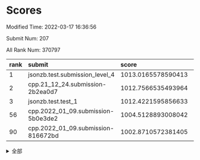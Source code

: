 # Scores

Modified Time: 2022-03-17 16:36:56

Submit Num: 207

All Rank Num: 370797

| rank |               submit               |       score        |       sigma        | pk_num |
| :--- | :--------------------------------- | :----------------- | :----------------- | :----- |
| 1    | jsonzb.test.submission_level_4     | 1013.0165578590413 | 0.8133541623215255 | 7163   |
| 2    | cpp.21_12_24.submission-2b2ea0d7   | 1012.7566535493964 | 0.8121795017383222 | 7167   |
| 3    | jsonzb.test.test_1                 | 1012.4221595856633 | 0.8122059156338757 | 7167   |
| 56   | cpp.2022_01_09.submission-5b0e3de2 | 1004.5128893008042 | 0.7365992098153987 | 7171   |
| 90   | cpp.2022_01_09.submission-816672bd | 1002.8710572381405 | 0.7175210094041322 | 7162   |


<details>
<summary>全部</summary>

| rank |                 submit                 |       score        |       sigma        | pk_num |
| :--- | :------------------------------------- | :----------------- | :----------------- | :----- |
| 1    | jsonzb.test.submission_level_4         | 1013.0165578590413 | 0.8133541623215255 | 7163   |
| 2    | cpp.21_12_24.submission-2b2ea0d7       | 1012.7566535493964 | 0.8121795017383222 | 7167   |
| 3    | jsonzb.test.test_1                     | 1012.4221595856633 | 0.8122059156338757 | 7167   |
| 4    | gobigger.level_3.submission_level_3_27 | 1011.9806805191309 | 0.7898908544935344 | 7161   |
| 5    | gobigger.level_3.submission_level_3_6  | 1011.7528228953313 | 0.7928353085226718 | 7161   |
| 6    | gobigger.level_3.submission_level_3_31 | 1011.512596244727  | 0.7732119907053102 | 7174   |
| 7    | gobigger.level_3.submission_level_3_28 | 1011.4820144399874 | 0.7607687561187698 | 7164   |
| 8    | gobigger.level_3.submission_level_3_34 | 1011.3893164938022 | 0.7600569703844197 | 7167   |
| 9    | gobigger.level_3.submission_level_3_47 | 1011.2823312803774 | 0.7741726395943581 | 7163   |
| 10   | gobigger.level_3.submission_level_3_38 | 1011.1502689672539 | 0.7534172682605833 | 7164   |
| 11   | gobigger.level_3.submission_level_3_3  | 1011.1023455431364 | 0.7763095062755053 | 7163   |
| 12   | gobigger.level_3.submission_level_3_0  | 1010.9652773913164 | 0.7754511241448685 | 7164   |
| 13   | gobigger.level_3.submission_level_3_33 | 1010.9610714139408 | 0.7619865900401911 | 7167   |
| 14   | gobigger.level_3.submission_level_3_49 | 1010.9115879546065 | 0.7452207491572831 | 7168   |
| 15   | gobigger.level_3.submission_level_3_11 | 1010.9029761565939 | 0.7659796447663669 | 7166   |
| 16   | gobigger.level_3.submission_level_3_36 | 1010.8706397200286 | 0.7670749498823357 | 7167   |
| 17   | gobigger.level_3.submission_level_3_2  | 1010.8286816007084 | 0.7610024756273727 | 7167   |
| 18   | gobigger.level_3.submission_level_3_20 | 1010.8074850230483 | 0.7523011122658994 | 7164   |
| 19   | gobigger.level_3.submission_level_3_9  | 1010.7997470521211 | 0.790673195277877  | 7165   |
| 20   | gobigger.level_3.submission_level_3_13 | 1010.6363184848631 | 0.7427598312220258 | 7169   |
| 21   | gobigger.level_3.submission_level_3_43 | 1010.4938005706565 | 0.7880498381073124 | 7165   |
| 22   | gobigger.level_3.submission_level_3_23 | 1010.492194032519  | 0.7471101107105559 | 7164   |
| 23   | gobigger.level_3.submission_level_3_37 | 1010.4872948361536 | 0.7600636234815056 | 7163   |
| 24   | gobigger.level_3.submission_level_3_42 | 1010.4316307217186 | 0.740541137688815  | 7163   |
| 25   | gobigger.level_3.submission_level_3_5  | 1010.3499287815267 | 0.7524775764880302 | 7168   |
| 26   | gobigger.level_3.submission_level_3_16 | 1010.1930740764774 | 0.75601289374914   | 7166   |
| 27   | gobigger.level_3.submission_level_3_22 | 1010.1271338541329 | 0.7515227843187604 | 7166   |
| 28   | gobigger.level_3.submission_level_3_24 | 1010.1050493630854 | 0.7423084073085195 | 7164   |
| 29   | gobigger.level_3.submission_level_3_26 | 1010.1011367113365 | 0.7745326168430141 | 7167   |
| 30   | gobigger.level_3.submission_level_3_8  | 1010.0665262164865 | 0.7500305719313161 | 7160   |
| 31   | gobigger.level_3.submission_level_3_44 | 1010.0307106613642 | 0.7604666016524191 | 7159   |
| 32   | gobigger.level_3.submission_level_3_7  | 1010.0090674869364 | 0.7773343460046306 | 7164   |
| 33   | gobigger.level_3.submission_level_3_29 | 1010.0076394665746 | 0.7423657073611201 | 7161   |
| 34   | gobigger.level_3.submission_level_3_25 | 1010.0008955399622 | 0.760192604882438  | 7165   |
| 35   | gobigger.level_3.submission_level_3_40 | 1009.9695440777192 | 0.7397496828100721 | 7166   |
| 36   | gobigger.level_3.submission_level_3_30 | 1009.8403098268141 | 0.7550141098289685 | 7165   |
| 37   | gobigger.level_3.submission_level_3_32 | 1009.7099205820879 | 0.7461208329370336 | 7159   |
| 38   | gobigger.level_3.submission_level_3_17 | 1009.6749612246189 | 0.7577789995064315 | 7169   |
| 39   | gobigger.level_3.submission_level_3_1  | 1009.6076360486354 | 0.75312091457684   | 7164   |
| 40   | gobigger.level_3.submission_level_3_19 | 1009.5887132098788 | 0.7560479178709938 | 7168   |
| 41   | gobigger.level_3.submission_level_3_35 | 1009.5779970492938 | 0.7573987144037794 | 7164   |
| 42   | gobigger.level_3.submission_level_3_15 | 1009.5701246227437 | 0.7580822755549966 | 7163   |
| 43   | gobigger.level_3.submission_level_3_18 | 1009.5343927548611 | 0.7534232731048857 | 7159   |
| 44   | gobigger.level_3.submission_level_3_10 | 1009.5226812646258 | 0.7625814657123117 | 7165   |
| 45   | gobigger.level_3.submission_level_3_14 | 1009.5162543913632 | 0.7649883509985892 | 7162   |
| 46   | gobigger.level_3.submission_level_3_39 | 1009.4976791204352 | 0.7558304062360749 | 7167   |
| 47   | gobigger.level_3.submission_level_3_45 | 1009.360799845455  | 0.7654954760975423 | 7166   |
| 48   | gobigger.level_3.submission_level_3_12 | 1009.2855990933518 | 0.7560100622438437 | 7164   |
| 49   | gobigger.level_3.submission_level_3_46 | 1009.0539525377602 | 0.7445944781841835 | 7168   |
| 50   | gobigger.level_3.submission_level_3_21 | 1009.0314312087856 | 0.7561341927338197 | 7168   |
| 51   | gobigger.level_3.submission_level_3_48 | 1008.9548443097348 | 0.7354534040268124 | 7162   |
| 52   | gobigger.level_3.submission_level_3_41 | 1008.5379345199071 | 0.7576401952455858 | 7160   |
| 53   | gobigger.level_3.submission_level_3_4  | 1008.4833607486651 | 0.7737085545446498 | 7171   |
| 54   | gobigger.level_1.submission_level_1_33 | 1004.8463953773241 | 0.7275478337279371 | 7165   |
| 55   | gobigger.level_1.submission_level_1_49 | 1004.5331435009327 | 0.7283158291532521 | 7164   |
| 56   | cpp.2022_01_09.submission-5b0e3de2     | 1004.5128893008042 | 0.7365992098153987 | 7171   |
| 57   | gobigger.level_1.submission_level_1_43 | 1004.3562799337715 | 0.7255667325377627 | 7166   |
| 58   | gobigger.level_1.submission_level_1_36 | 1004.1541894798474 | 0.7155539372553095 | 7170   |
| 59   | gobigger.level_1.submission_level_1_34 | 1004.1375237829486 | 0.7214402422550079 | 7168   |
| 60   | gobigger.level_1.submission_level_1_20 | 1004.0897058584778 | 0.7202048869668966 | 7166   |
| 61   | gobigger.level_1.submission_level_1_48 | 1004.0568406923132 | 0.7153138556069003 | 7164   |
| 62   | gobigger.level_1.submission_level_1_38 | 1003.8175894404835 | 0.7137967052911053 | 7166   |
| 63   | gobigger.level_1.submission_level_1_44 | 1003.7453074543115 | 0.717311073455569  | 7165   |
| 64   | gobigger.level_1.submission_level_1_13 | 1003.7393723107156 | 0.7282310137187262 | 7166   |
| 65   | gobigger.level_1.submission_level_1_31 | 1003.6998034736114 | 0.7219130949749746 | 7159   |
| 66   | gobigger.level_1.submission_level_1_14 | 1003.6986616969036 | 0.7066687879901757 | 7165   |
| 67   | gobigger.level_1.submission_level_1_12 | 1003.6813430904581 | 0.715892977870184  | 7161   |
| 68   | gobigger.level_1.submission_level_1_3  | 1003.6583466299369 | 0.7126810602713355 | 7162   |
| 69   | gobigger.level_1.submission_level_1_46 | 1003.6414604245512 | 0.7172199792455747 | 7171   |
| 70   | gobigger.level_1.submission_level_1_42 | 1003.6270477988833 | 0.7243115495334351 | 7163   |
| 71   | gobigger.level_1.submission_level_1_35 | 1003.6203692201567 | 0.7103557198484558 | 7163   |
| 72   | gobigger.level_1.submission_level_1_0  | 1003.5848253796312 | 0.7147262444156272 | 7166   |
| 73   | gobigger.level_1.submission_level_1_27 | 1003.579102044175  | 0.7164596586300802 | 7168   |
| 74   | gobigger.level_1.submission_level_1_28 | 1003.5094899297819 | 0.713457984548045  | 7164   |
| 75   | gobigger.level_1.submission_level_1_23 | 1003.4896897372256 | 0.7190256647686382 | 7160   |
| 76   | gobigger.level_1.submission_level_1_11 | 1003.4374167887728 | 0.7163992232025591 | 7167   |
| 77   | gobigger.level_1.submission_level_1_5  | 1003.4206038877768 | 0.7187127733647745 | 7170   |
| 78   | gobigger.level_1.submission_level_1_37 | 1003.4074278785364 | 0.7128432169106931 | 7167   |
| 79   | gobigger.level_1.submission_level_1_15 | 1003.2936825885934 | 0.7133014540666994 | 7169   |
| 80   | gobigger.level_1.submission_level_1_9  | 1003.2926633493859 | 0.7215487996860135 | 7163   |
| 81   | gobigger.level_1.submission_level_1_25 | 1003.2910152751435 | 0.7239715073846341 | 7164   |
| 82   | gobigger.level_1.submission_level_1_39 | 1003.2560770881979 | 0.7241518634503284 | 7163   |
| 83   | gobigger.level_1.submission_level_1_4  | 1003.181193918865  | 0.7173703065453116 | 7167   |
| 84   | gobigger.level_1.submission_level_1_29 | 1003.1785762935241 | 0.7246266598488625 | 7168   |
| 85   | gobigger.level_1.submission_level_1_40 | 1003.1013886516873 | 0.7160720752077966 | 7164   |
| 86   | gobigger.level_1.submission_level_1_26 | 1003.0907941091602 | 0.7152003465205435 | 7165   |
| 87   | gobigger.level_1.submission_level_1_6  | 1003.0878791364551 | 0.726870079557639  | 7168   |
| 88   | gobigger.level_1.submission_level_1_17 | 1002.9414485105149 | 0.7145332755868515 | 7167   |
| 89   | gobigger.level_1.submission_level_1_2  | 1002.9239452042083 | 0.7213384448768907 | 7171   |
| 90   | cpp.2022_01_09.submission-816672bd     | 1002.8710572381405 | 0.7175210094041322 | 7162   |
| 91   | gobigger.level_1.submission_level_1_10 | 1002.8147486611763 | 0.7218622470765721 | 7165   |
| 92   | gobigger.level_1.submission_level_1_32 | 1002.7987486745988 | 0.7019651722298904 | 7161   |
| 93   | gobigger.level_1.submission_level_1_1  | 1002.7199598329295 | 0.7133861342375856 | 7168   |
| 94   | gobigger.level_1.submission_level_1_21 | 1002.6851679857459 | 0.7088676236279254 | 7171   |
| 95   | gobigger.level_1.submission_level_1_7  | 1002.6481437518988 | 0.7058851272914611 | 7166   |
| 96   | gobigger.level_1.submission_level_1_19 | 1002.6177306786526 | 0.7057673575981245 | 7163   |
| 97   | gobigger.level_1.submission_level_1_16 | 1002.6092738154803 | 0.7225570485749834 | 7169   |
| 98   | gobigger.level_1.submission_level_1_45 | 1002.4954740105856 | 0.7223426631345679 | 7160   |
| 99   | gobigger.level_1.submission_level_1_24 | 1002.4161861231196 | 0.7105271283230861 | 7164   |
| 100  | gobigger.level_1.submission_level_1_8  | 1002.3392749482229 | 0.6926482346913935 | 7166   |
| 101  | gobigger.level_1.submission_level_1_18 | 1002.2328960919959 | 0.7155423252315061 | 7162   |
| 102  | gobigger.level_1.submission_level_1_47 | 1002.1157066031425 | 0.7044890711165114 | 7161   |
| 103  | gobigger.level_1.submission_level_1_30 | 1001.8271476498683 | 0.7153167149467189 | 7166   |
| 104  | gobigger.level_1.submission_level_1_41 | 1001.8111595398608 | 0.7199509761977019 | 7162   |
| 105  | gobigger.level_1.submission_level_1_22 | 1001.3477733925175 | 0.7134669833336252 | 7170   |
| 106  | gobigger.random.submission_random_17   | 997.3081862047003  | 0.7071473844154643 | 7163   |
| 107  | gobigger.random.submission_random_16   | 997.2627833707415  | 0.7134307582544548 | 7166   |
| 108  | gobigger.random.submission_random_24   | 997.2615199567535  | 0.7024454748045283 | 7169   |
| 109  | gobigger.random.submission_random_49   | 997.0774622486606  | 0.7080421007889931 | 7164   |
| 110  | gobigger.random.submission_random_47   | 997.074472889667   | 0.7102784039194336 | 7164   |
| 111  | gobigger.random.submission_random_43   | 996.7389381568607  | 0.7113087637266436 | 7162   |
| 112  | gobigger.random.submission_random_3    | 996.6569870368515  | 0.7110835966963597 | 7162   |
| 113  | gobigger.random.submission_random_35   | 996.6020615838307  | 0.7395885888434726 | 7164   |
| 114  | gobigger.random.submission_random_6    | 996.5711315741634  | 0.7162999190521545 | 7172   |
| 115  | gobigger.random.submission_random_44   | 996.5701979870281  | 0.7102207770706932 | 7165   |
| 116  | gobigger.random.submission_random_19   | 996.5655274694791  | 0.7116093474733757 | 7163   |
| 117  | gobigger.random.submission_random_20   | 996.5484022325691  | 0.717435307324191  | 7161   |
| 118  | gobigger.random.submission_random_32   | 996.5405244102685  | 0.7063664278070705 | 7161   |
| 119  | gobigger.random.submission_random_4    | 996.4831060356574  | 0.7070396765358097 | 7166   |
| 120  | gobigger.random.submission_random_0    | 996.401643372975   | 0.7046823597178022 | 7164   |
| 121  | gobigger.random.submission_random_27   | 996.3545136664973  | 0.7108683123934444 | 7160   |
| 122  | gobigger.random.submission_random_41   | 996.2798690966941  | 0.7224717141888781 | 7166   |
| 123  | gobigger.random.submission_random_23   | 996.2693594186953  | 0.6994672250758751 | 7166   |
| 124  | gobigger.random.submission_random_12   | 996.2158067332559  | 0.7155162142491698 | 7164   |
| 125  | gobigger.random.submission_random_46   | 996.1353604135561  | 0.71877396191816   | 7165   |
| 126  | gobigger.random.submission_random_33   | 996.1067194741405  | 0.7112312993204262 | 7169   |
| 127  | gobigger.random.submission_random_22   | 996.0873002568713  | 0.6980137431918049 | 7167   |
| 128  | gobigger.random.submission_random_45   | 996.0360806544663  | 0.7074122093011308 | 7166   |
| 129  | gobigger.random.submission_random_9    | 996.0331944128421  | 0.7180403732806807 | 7163   |
| 130  | gobigger.random.submission_random_37   | 995.9870607424718  | 0.7356855022864359 | 7164   |
| 131  | gobigger.random.submission_random_39   | 995.9707383536997  | 0.7071032975120366 | 7160   |
| 132  | gobigger.random.submission_random_29   | 995.9374599676268  | 0.7006524428235998 | 7167   |
| 133  | gobigger.random.submission_random_21   | 995.9368737718107  | 0.6954758082142051 | 7164   |
| 134  | gobigger.random.submission_random_40   | 995.8758808971559  | 0.7252138375071961 | 7164   |
| 135  | gobigger.random.submission_random_25   | 995.8554969180581  | 0.7036038155239233 | 7169   |
| 136  | gobigger.random.submission_random_10   | 995.8388393468732  | 0.7051203953794725 | 7163   |
| 137  | gobigger.random.submission_random_48   | 995.8064095328128  | 0.7172659227535806 | 7165   |
| 138  | gobigger.random.submission_random_15   | 995.7784624845403  | 0.7034299016969261 | 7168   |
| 139  | gobigger.random.submission_random_38   | 995.7702198002797  | 0.7281476249534914 | 7163   |
| 140  | gobigger.random.submission_random_1    | 995.7138295354557  | 0.7173774273135541 | 7167   |
| 141  | gobigger.random.submission_random_26   | 995.6821329557959  | 0.70089136740684   | 7168   |
| 142  | gobigger.random.submission_random_42   | 995.5887165822528  | 0.7126694897685634 | 7165   |
| 143  | gobigger.random.submission_random_14   | 995.5830230840925  | 0.7076921828397078 | 7173   |
| 144  | gobigger.random.submission_random_7    | 995.5199926126619  | 0.7102385517822268 | 7166   |
| 145  | gobigger.random.submission_random_28   | 995.5051050810407  | 0.7006141277485561 | 7169   |
| 146  | gobigger.random.submission_random_36   | 995.4738500259101  | 0.7148685754142468 | 7161   |
| 147  | gobigger.random.submission_random_30   | 995.3977679189916  | 0.713752681044706  | 7167   |
| 148  | gobigger.random.submission_random_2    | 995.1926600838972  | 0.697736569139039  | 7160   |
| 149  | gobigger.random.submission_random_11   | 995.1715200337187  | 0.7250070213304753 | 7169   |
| 150  | gobigger.random.submission_random_31   | 995.0776774379817  | 0.7265547248027766 | 7166   |
| 151  | gobigger.random.submission_random_5    | 995.0359018191593  | 0.7024369169025696 | 7163   |
| 152  | gobigger.random.submission_random_8    | 994.9473038995579  | 0.7302308246762271 | 7164   |
| 153  | gobigger.random.submission_random_18   | 994.9347152423081  | 0.7022316455835682 | 7162   |
| 154  | gobigger.random.submission_random_34   | 994.7493842355198  | 0.7098648271850819 | 7166   |
| 155  | gobigger.level_2.submission_level_2_41 | 994.3260859326876  | 0.7239107100799821 | 7169   |
| 156  | gobigger.level_2.submission_level_2_14 | 994.139262072032   | 0.724691246816821  | 7164   |
| 157  | gobigger.random.submission_random_13   | 993.9787189535973  | 0.7188967646383849 | 7166   |
| 158  | gobigger.level_2.submission_level_2_10 | 993.7440962187189  | 0.7325835092121616 | 7164   |
| 159  | gobigger.level_2.submission_level_2_31 | 993.6508566722545  | 0.7412905069767042 | 7165   |
| 160  | gobigger.level_2.submission_level_2_12 | 993.6457137026472  | 0.7368941756667179 | 7167   |
| 161  | gobigger.level_2.submission_level_2_15 | 993.417516598219   | 0.7317106985552724 | 7165   |
| 162  | gobigger.level_2.submission_level_2_42 | 993.2142841253545  | 0.7263394800529074 | 7168   |
| 163  | gobigger.level_2.submission_level_2_22 | 992.9717293436504  | 0.7497718687705872 | 7163   |
| 164  | gobigger.level_2.submission_level_2_32 | 992.8618170536423  | 0.7374958722352382 | 7164   |
| 165  | gobigger.level_2.submission_level_2_11 | 992.7147217083127  | 0.7436212794568886 | 7163   |
| 166  | gobigger.level_2.submission_level_2_45 | 992.6848382127924  | 0.7335216425803168 | 7169   |
| 167  | gobigger.level_2.submission_level_2_24 | 992.675616892453   | 0.7500551785112675 | 7166   |
| 168  | gobigger.level_2.submission_level_2_37 | 992.4967564324638  | 0.7356951649968968 | 7164   |
| 169  | gobigger.level_2.submission_level_2_16 | 992.4426802989777  | 0.7537920474662366 | 7165   |
| 170  | gobigger.level_2.submission_level_2_4  | 992.4242292442851  | 0.7344071092640517 | 7166   |
| 171  | gobigger.level_2.submission_level_2_27 | 992.3345453567143  | 0.7348219740649575 | 7168   |
| 172  | gobigger.level_2.submission_level_2_35 | 992.3156028210822  | 0.7574849797979896 | 7166   |
| 173  | gobigger.level_2.submission_level_2_18 | 992.2948438448899  | 0.7421064136660608 | 7165   |
| 174  | gobigger.level_2.submission_level_2_40 | 992.2810447100409  | 0.7486348339971526 | 7168   |
| 175  | gobigger.level_2.submission_level_2_5  | 992.1675640532613  | 0.755807505660449  | 7162   |
| 176  | gobigger.level_2.submission_level_2_23 | 992.1671760798919  | 0.7492603475990872 | 7162   |
| 177  | gobigger.level_2.submission_level_2_29 | 992.158797991758   | 0.742958645408903  | 7163   |
| 178  | gobigger.level_2.submission_level_2_48 | 992.0885684181405  | 0.7410655848475194 | 7167   |
| 179  | gobigger.level_2.submission_level_2_38 | 992.0765949968254  | 0.7558966478172829 | 7166   |
| 180  | gobigger.level_2.submission_level_2_30 | 991.9688479315957  | 0.7635223995375721 | 7169   |
| 181  | gobigger.level_2.submission_level_2_0  | 991.8344241266179  | 0.7515186027146745 | 7167   |
| 182  | gobigger.level_2.submission_level_2_8  | 991.8220061114043  | 0.7493159502275499 | 7169   |
| 183  | gobigger.level_2.submission_level_2_3  | 991.8020019737401  | 0.7326329372191323 | 7167   |
| 184  | gobigger.level_2.submission_level_2_9  | 991.7256817841014  | 0.7492738401031623 | 7165   |
| 185  | gobigger.level_2.submission_level_2_36 | 991.7216964559747  | 0.7552275485029103 | 7166   |
| 186  | gobigger.level_2.submission_level_2_20 | 991.6962597791683  | 0.7482215356111097 | 7163   |
| 187  | gobigger.level_2.submission_level_2_7  | 991.6741042906305  | 0.7790486411513357 | 7164   |
| 188  | gobigger.level_2.submission_level_2_47 | 991.6294650632273  | 0.7618653464508042 | 7170   |
| 189  | gobigger.level_2.submission_level_2_21 | 991.5656652100031  | 0.755751377640171  | 7172   |
| 190  | gobigger.level_2.submission_level_2_17 | 991.5490640724228  | 0.7444834632936078 | 7163   |
| 191  | gobigger.level_2.submission_level_2_49 | 991.4570822358255  | 0.7397965891677407 | 7168   |
| 192  | gobigger.level_2.submission_level_2_43 | 991.4338057170344  | 0.7495169637052999 | 7164   |
| 193  | gobigger.level_2.submission_level_2_19 | 991.412279949491   | 0.7643958407076072 | 7165   |
| 194  | gobigger.level_2.submission_level_2_39 | 991.3649679408218  | 0.7488722443684092 | 7165   |
| 195  | gobigger.level_2.submission_level_2_2  | 991.3548714912212  | 0.7347795523200035 | 7167   |
| 196  | gobigger.level_2.submission_level_2_44 | 991.3092158944231  | 0.7440748047583714 | 7167   |
| 197  | gobigger.level_2.submission_level_2_34 | 991.2740857210911  | 0.76743469500742   | 7165   |
| 198  | gobigger.level_2.submission_level_2_28 | 991.1025870546184  | 0.7364295914812111 | 7165   |
| 199  | gobigger.level_2.submission_level_2_6  | 990.9693654486884  | 0.7546449866909718 | 7163   |
| 200  | gobigger.level_2.submission_level_2_33 | 990.8385654170391  | 0.7616011770919096 | 7168   |
| 201  | gobigger.level_2.submission_level_2_25 | 990.6734527985413  | 0.7655628371701977 | 7161   |
| 202  | gobigger.level_2.submission_level_2_13 | 990.6635088923181  | 0.7563933170074472 | 7169   |
| 203  | gobigger.level_2.submission_level_2_46 | 990.654133892065   | 0.7878765709436814 | 7163   |
| 204  | gobigger.level_2.submission_level_2_26 | 990.3755522184817  | 0.7586548013691027 | 7163   |
| 205  | gobigger.level_2.submission_level_2_1  | 990.0431644051371  | 0.761730296344766  | 7160   |
| 206  | gobigger.none.submission_none_0        | 976.5127668123944  | 1.2908554712100524 | 7161   |
| 207  | gobigger.none.submission_none_1        | 974.0581651471905  | 1.6895701251101014 | 7164   |

</details>